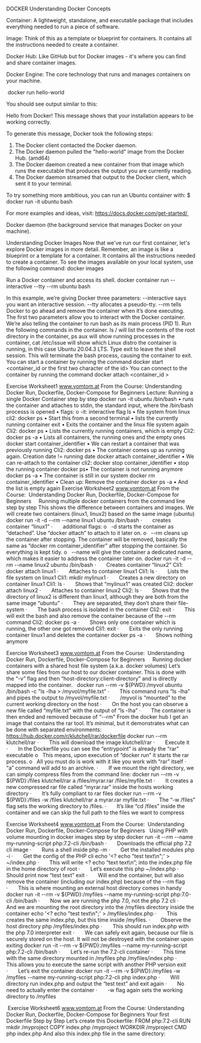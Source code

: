 DOCKER
Understanding Docker Concepts

Container: A lightweight, standalone, and executable package that includes everything needed to run a piece of software.

Image: Think of this as a template or blueprint for containers. It contains all the instructions needed to create a container.

Docker Hub: Like GitHub but for Docker images - it's where you can find and share container images.

Docker Engine: The core technology that runs and manages containers on your machine.


 docker run hello-world

You should see output similar to this:

Hello from Docker!
This message shows that your installation appears to be working correctly.

To generate this message, Docker took the following steps:
 1. The Docker client contacted the Docker daemon.
 2. The Docker daemon pulled the "hello-world" image from the Docker Hub.
    (amd64)
 3. The Docker daemon created a new container from that image which runs the
    executable that produces the output you are currently reading.
 4. The Docker daemon streamed that output to the Docker client, which sent it
    to your terminal.

To try something more ambitious, you can run an Ubuntu container with:
 $ docker run -it ubuntu bash

For more examples and ideas, visit:
 https://docs.docker.com/get-started/ 

Docker daemon (the background service that manages Docker on your machine).

Understanding Docker Images
Now that we've run our first container, let's explore Docker images in more detail. Remember, an image is like a blueprint or a template for a container. 
It contains all the instructions needed to create a container.
To see the images available on your local system, use the following command:
docker images

Run a Docker container and access its shell.
 docker container run --interactive --tty --rm ubuntu bash

In this example, we’re giving Docker three parameters:
--interactive says you want an interactive session.
--tty allocates a pseudo-tty.
--rm tells Docker to go ahead and remove the container when it’s done executing.
The first two parameters allow you to interact with the Docker container.
We’re also telling the container to run bash as its main process (PID 1).
Run the following commands in the container.
ls / will list the contents of the root directory in the container, ps aux will show running processes in the container, cat /etc/issue will show which Linux distro the container is running, in this case Ubuntu 20.04.3 LTS.
Type exit to leave the shell session. This will terminate the bash process, causing the container to exit.
You can start a container by running the command 
docker start <container_id or the first two character of the id>
You can connect to the container by running the command 
docker attach <container_id >

Exercise Worksheet1
www.vomtom.at
From the Course:
Understanding Docker Run, Dockerfile, Docker-Compose for Beginners
Lecture: Running a single Docker Container step by step
docker run -it ubuntu /bin/bash
• runs the container and attaches to stdin, the standard input, where the /bin/bash processs is
opened
• flags:
o -it: interactive flag
ls
• file system from linux
cli2: docker ps
• Start this from a second terminal
• lists the currently running container
exit
• Exits the container and the linux file system again
Cli2: docker ps
• Lists the currently running containers, which is empty
Cli2: docker ps -a
• Lists all containers, the running ones and the empty ones
docker start container_identifier
• We can restart a container that was previously running
Cli2: docker ps
• The container comes up as running again. Creation date != running date
docker attach container_identifier
• We can re-attach to the container
cli2: docker stop container_identifier
• stop the running container
docker ps• The container is not running anymore
docker ps -a
• The container is still in our system
docker rm container_identifier
• Clean up: Remove the container
docker ps -a
• And the list is empty again
Exercise Worksheet2
www.vomtom.at
From the Course:  Understanding Docker Run, Dockerfile, Docker-Compose for Beginners
 
 
Running multiple docker containers from the command line step by step
This shows the difference between containers and images. We will create two containers (linux1, linux2) based on the same image (ubuntu)
docker run -it -d --rm --name linux1 ubuntu /bin/bash
·       creates container “linux1”
·       additional flags:
o   -d starts the container as “detached”. Use “docker attach” to attach to it later on.
o   --rm cleans up the container after stopping. The container will be removed, basically the same as “docker rm container_identifier” after stopping the container. So everything is kept tidy.
o   --name will give the container a dedicated name, which makes it easier to address the container later on.
docker run -it -d --rm --name linux2 ubuntu /bin/bash
·       Creates container “linux2”
Cli1: docker attach linux1
·       Attaches to container linux1
Cli1: ls
·       Lists the file system on linux1
Cli1: mkdir mylinux1
·       Creates a new directory on container linux1
Cli1: ls
·       Shows that “mylinux1” was created
Cli2: docker attach linux2
·       Attaches to container linux2
Cli2: ls
·       Shows that the directory of linux2 is different than linux1, although they are both from the same image “ubuntu”
·       They are separated, they don’t share their file-system
·       The bash process is isolated in the container
Cli2: exit
·       This will exit the bash and also remove the container because of the --rm command
Cli2: docker ps -a
·       Shows only one container which is running, the other one got removed
Cli1: exit
·       Exits the only running container linux1 and deletes the container
docker ps -a
·       Shows nothing anymore
 








Exercise Worksheet3
www.vomtom.at
From the Course:  Understanding Docker Run, Dockerfile, Docker-Compose for Beginners
 
 
Running docker containers with a shared host file system (a.k.a. docker volumes)
Let’s share some files from our host to our docker container. This is done with the “-v” flag and then “host-directory:client-directory” and is directly mapped into the container.
 
docker run --rm -v ${PWD}:/myvol ubuntu /bin/bash -c "ls -lha > /myvol/myfile.txt"
·       This command runs “ls -lha” and pipes the output to /myvol/myfile.txt
·       /myvol is “mounted” to the current working directory on the host
·       On the host you can observe a new file called “myfile.txt” with the output of “ls -lha”
·       The container is then ended and removed because of “--rm"
From the docker hub I get an image that contains the rar tool. It’s minimal, but it demonstrates what can be done with separated environments:
https://hub.docker.com/r/klutchell/rar/dockerfile
docker run --rm klutchell/rar 
·       This will download the image klutchell/rar
·       Execute it
·       In the Dockerfile you can see the “entrypoint” is already the “rar” executable
o   This means, upon execution of “docker run” it starts the rar process.
o   All you must do is work with it like you work with “rar” itself
·       “a” command will add to an archive.
·       If we mount the right directory, we can simply compress files from the command line:
docker run --rm -v ${PWD}:/files klutchell/rar a /files/myrar.rar /files/myfile.txt
·       It creates a new compressed rar file called “myrar.rar” inside the hosts working directory
·       It’s fully compliant to rar files
docker run --rm -v ${PWD}:/files -w /files klutchell/rar a myrar.rar myfile.txt
·       The “-w /files” flag sets the working directory to /files. 
·       It’s like “cd /files” inside the container and we can skip the full path to the files we want to compress











Exercise Worksheet4
www.vomtom.at
From the Course:  Understanding Docker Run, Dockerfile, Docker-Compose for Beginners
 
Using PHP with volume mounting in docker images step by step
docker run -it --rm --name my-running-script php:7.2-cli /bin/bash
·       Downloads the official php 7.2 cli image
·       Runs a shell inside
php -m
·       Get the installed modules
php -i
·       Get the config of the PHP cli
echo '<? echo "test text\n";' > ~/index.php
·       This will write <? echo “text text\n”; into the index.php file in the home directory of root
·       Let’s execute this
php ~/index.php
·       Should print now “test text”
exit
·       Will end the container, but will also remove the container (including our index.php) because of the --rm flag
·       This is where mounting an external host directory comes in handy
docker run -it --rm -v ${PWD}:/myfiles --name my-running-script php:7.0-cli /bin/bash
·       Now we are running the php 7.0, not the php 7.2 cli
·       And we are mounting the root directory into the /myfiles directory inside the container
echo '<? echo "test text\n";' > /myfiles/index.php
·       This creates the same index.php, but this time inside /myfiles.
·       Observe the host directory
php /myfiles/index.php
·       This should run index.php with the php 7.0 interpreter
exit
·       We can safely exit again, because our file is securely stored on the host. It will not be destroyed with the container upon exiting
docker run -it --rm -v ${PWD}:/myfiles --name my-running-script php:7.2-cli /bin/bash
·       Let’s re-run the 7.2-cli container
·       This time with the same directory mounted in /myfiles
php /myfiles/index.php
·       This allows you to execute the same script with another PHP version
exit
·       Let’s exit the container
docker run -it --rm -v ${PWD}:/myfiles -w /myfiles --name my-running-script php:7.2-cli php index.php
·       Will directory run index.php and output the “test text” and exit again
·       No need to actually enter the container
·       -w flag again sets the working directory to /myfiles






 Exercise Worksheet6
www.vomtom.at
From the Course:
Understanding Docker Run, Dockerfile, Docker-Compose for Beginners
Your first Dockerfile Step by Step
Let’s create this Dockerfile:
FROM php:7.2-cli
RUN mkdir /myproject
COPY index.php /myproject
WORKDIR /myproject
CMD php index.php
And also this index.php file in the same directory:
<?php
echo "hello world \n\n";
Now go into the folder where the Dockerfile is located at.
docker build -t myphpapp .
• “build” builds a new image
• -t is a tagging. In this case “myphpapp”, you can later find it.
• “.” is telling where the Dockerfile is located at
docker run myphpapp
• Should print out “hello world” with two line breaks
• Ends the container immediately, the process “php index.php” has finished
• “CMD php index.php” opens this upon spin up of the container
docker image ls
• List all the images
• See on top your newly created image
docker ps -a
• List the containers
docker rm container_identifier
• Remove the container from the myphpapp
docker rmi myphpapp
• rmi will delete an image
• And all depending images if they are not necessary anymore








Exercise Worksheet6
www.vomtom.at
From the Course:  Understanding Docker Run, Dockerfile, Docker-Compose for Beginners
 
Your first Dockerfile Step by Step
Let’s create this Dockerfile:

And also this index.php file in the same directory:

Now go into the folder where the Dockerfile is located at.
docker build -t myphpapp .
·       “build” builds a new image
·       -t is a tagging. In this case “myphpapp”, you can later find it.
·       “.” is telling where the Dockerfile is located at
docker run myphpapp
·       Should print out “hello world” with two line breaks
·       Ends the container immediately, the process “php index.php” has finished
·       “CMD php index.php” opens this upon spin up of the container
docker image ls
·       List all the images
·       See on top your newly created image
docker ps -a
·       List the containers
docker rm container_identifier
·       Remove the container from the myphpapp
docker rmi myphpapp
·       rmi will delete an image
·       And all depending images if they are not necessary anymore




Exercise Worksheet7
www.vomtom.at
From the Course:  Understanding Docker Run, Dockerfile, Docker-Compose for Beginners
 
Using a PHP Dev-Server inside a Container with a Dockerfile
Change the Dockerfile from the previous example to:

Then run the command:
docker build -t myphpapp .
·       Will rebuild the image and tag it again as “myphpapp”
·       Will overwrite the old one
·       Will copy the index.php to a new directory /myproject
·       Will run “php -S 0.0.0.0:8000” and serve the content of /myproject on port 8000
·       CMD will take an array and run a command. Every parameter must be in a separate array element, so: CMD [“command”,”param1”, “param2”, …]
docker run --name myphp-container -p 8080:8000 myphpapp
·       Will run spin up the image “myphp” which we generated
·       Will forward port 8000 in the container to port 8080 on the host
·       http://localhost:8080 should bring up the hello world
ctrl+c 
·       to stop the container
·       Mind on Windows: The container is still running in the background.
docker rm -f myphp-container
·       To remove the container: cleanup
docker rmi myphpapp
·       Remove the myphpp image again
